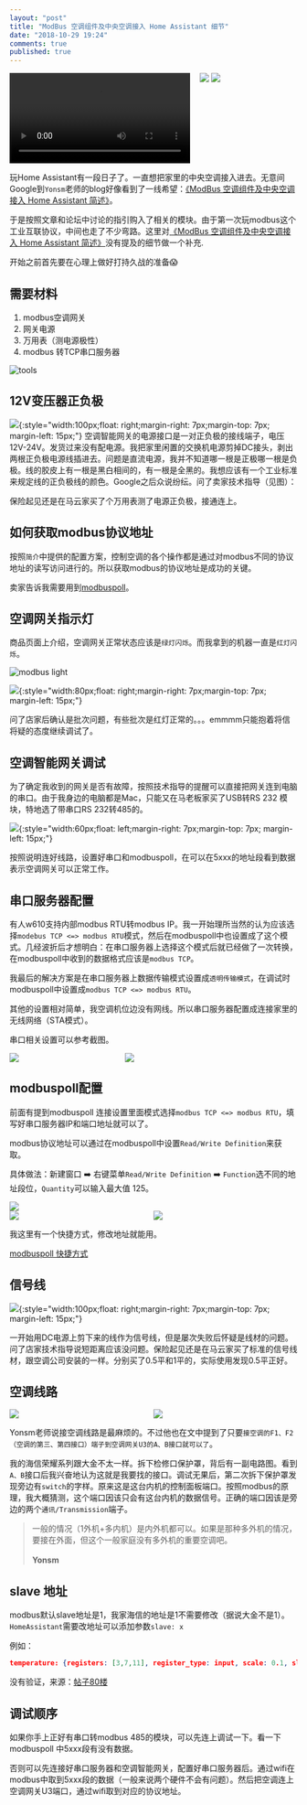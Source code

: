```yaml
---
layout: "post"
title: "ModBus 空调组件及中央空调接入 Home Assistant 细节"
date: "2018-10-29 19:24"
comments: true
published: true
---
```


<div style="width: 100%;display: flex;display: -webkit-flex;">
    <!-- <video style="width:480px;margin: 0 auto;display:block;" src="/images/HA-climate-modbus/siri.mp4" controls="controls"/> -->
    <div style="width:66%;">
        <video style="width:95%;" src="/images/HA-climate-modbus/siri.mp4" controls="controls">
        </video>
    </div>
    <div style="width:32%;">
        <img src="/images/HA-climate-modbus/HA1.png"/>
        <img src="/images/HA-climate-modbus/HA2.png"/>
    </div>
</div>


玩Home Assistant有一段日子了。一直想把家里的中央空调接入进去。无意间Google到`Yonsm`老师的blog好像看到了一线希望：[《ModBus 空调组件及中央空调接入 Home Assistant 简述》][1]。

于是按照文章和论坛中讨论的指引购入了相关的模块。由于第一次玩modbus这个工业互联协议，中间也走了不少弯路。这里对[《ModBus 空调组件及中央空调接入 Home Assistant 简述》][1]没有提及的细节做一个补充.

开始之前首先要在心理上做好打持久战的准备😱️

<!-- more -->


## 需要材料

1. modbus空调网关
2. 网关电源
3. 万用表（测电源极性）
4. modbus 转TCP串口服务器

![tools](/images/HA-climate-modbus/tools.jpeg)

## 12V变压器正负极
![](/images/HA-climate-modbus/wechat1.png){:style="width:100px;float: right;margin-right: 7px;margin-top: 7px; margin-left: 15px;"}
空调智能网关的电源接口是一对正负极的接线端子，电压12V-24V。发货过来没有配电源。我把家里闲置的交换机电源剪掉DC接头，剥出两根正负极电源线插进去。问题是直流电源，我并不知道哪一根是正极哪一根是负极。线的胶皮上有一根是黑白相间的，有一根是全黑的。我想应该有一个工业标准来规定线的正负极线的颜色。Google之后众说纷纭。问了卖家技术指导（见图）：

保险起见还是在马云家买了个万用表测了电源正负极，接通连上。


## 如何获取modbus协议地址

按照`简介`中提供的配置方案，控制空调的各个操作都是通过对modbus不同的协议地址的读写访问进行的。所以获取modbus的协议地址是成功的关键。

卖家告诉我需要用到[modbuspoll][modbuspoll]。

## 空调网关指示灯

商品页面上介绍，空调网关正常状态应该是`绿灯闪烁`。而我拿到的机器一直是`红灯闪烁`。

![modbus light](/images/HA-climate-modbus/modbus_light.png)

![](/images/HA-climate-modbus/wechat2.png){:style="width:80px;float: right;margin-right: 7px;margin-top: 7px; margin-left: 15px;"}

问了店家后确认是批次问题，有些批次是红灯正常的。。。emmmm只能抱着将信将疑的态度继续调试了。



## 空调智能网关调试

为了确定我收到的网关是否有故障，按照技术指导的提醒可以直接把网关连到电脑的串口。由于我身边的电脑都是Mac，只能又在马老板家买了USB转RS 232 模块，特地选了带串口RS 232转485的。

![](/images/HA-climate-modbus/adapter_tb.png){:style="width:60px;float: left;margin-right: 7px;margin-top: 7px; margin-left: 15px;"}

按照说明连好线路，设置好串口和modbuspoll，在可以在5xxx的地址段看到数据表示空调网关可以正常工作。

## 串口服务器配置

有人w610支持内部modbus RTU转modbus IP。我一开始理所当然的认为应该选择`modebus TCP <=> modbus RTU`模式，然后在modbuspoll中也设置成了这个模式。几经波折后才想明白：在串口服务器上选择这个模式后就已经做了一次转换，在modbuspoll中收到的数据格式应该是`modbus TCP`。

我最后的解决方案是在串口服务器上数据传输模式设置成`透明传输模式`，在调试时modbuspoll中设置成`modbus TCP <=> modbus RTU`。

其他的设置相对简单，我空调机位边没有网线。所以串口服务器配置成连接家里的无线网络（STA模式）。

串口相关设置可以参考截图。

<div style="width: 100%;display: flex;display: -webkit-flex;">
<div style="width: 40%" ><img src="/images/HA-climate-modbus/modbus_server_config_1.png" /> </div>
<div style="width: 48%" ><img src="/images/HA-climate-modbus/modbus_server_config_2.png" /> </div>
</div>


## modbuspoll配置

前面有提到modbuspoll 连接设置里面模式选择`modbus TCP <=> modbus RTU`，填写好串口服务器IP和端口地址就可以了。

modbus协议地址可以通过在modbuspoll中设置`Read/Write Definition`来获取。

具体做法：新建窗口 ➡️️ 右键菜单`Read/Write Definition` ➡️️  `Function`选不同的地址段位，`Quantity`可以输入最大值 125。

<div style="width: 100%;display: flex;display: -webkit-flex; flex-wrap: wrap;">
    <div style="width: 100%"><img src="/images/HA-climate-modbus/modbuspoll1.jpeg"></div>
    <div style="width: 50%"><img src="/images/HA-climate-modbus/modbuspoll2.jpeg"></div>
    <div  style="width: 50%"><img src="/images/HA-climate-modbus/modbuspoll3.jpeg"></div>
</div>

我这里有一个快捷方式，修改地址就能用。

[modbuspoll 快捷方式](/files/Modbus-Poll测试数据.rar)


## 信号线

![](/images/HA-climate-modbus/line_tb.png){:style="width:100px;float: right;margin-right: 7px;margin-top: 7px; margin-left: 15px;"}

一开始用DC电源上剪下来的线作为信号线，但是屡次失败后怀疑是线材的问题。问了店家技术指导说短距离应该没问题。保险起见还是在马云家买了标准的信号线材，跟空调公司安装的一样。分别买了0.5平和1平的，实际使用发现0.5平正好。

## 空调线路

<div style="width: 100%;display: flex;display: -webkit-flex; flex-wrap: wrap;">
    <div style="width: 50%"><img src="/images/HA-climate-modbus/circuit_diagram.jpeg"></div>
    <div  style="width: 50%"><img src="/images/HA-climate-modbus/interface.jpeg"></div>
</div>

Yonsm老师说接空调线路是最麻烦的。不过他也在文中提到了只要`接空调的F1、F2（空调的第三、第四接口）端子到空调网关U3的A、B接口就可以了`。

我的海信荣耀系列跟大金不太一样。拆下检修口保护罩，背后有一副电路图。看到`A、B`接口后我兴奋地认为这就是我要找的接口。调试无果后，第二次拆下保护罩发现旁边有`switch`的字样。原来这是这台内机的控制面板端口。按照modbus的原理，我大概猜测，这个端口因该只会有这台内机的数据信号。正确的端口因该是旁边的两个`通讯/Transmission`端子。

<blockquote class="blockquote-center" cite="https://bbs.hassbian.com/forum.php?mod=redirect&goto=findpost&ptid=3581&pid=89367">一般的情况（1外机+多内机）是内外机都可以。如果是那种多外机的情况，要接在外面，但这个一般家庭没有多外机的重要空调吧。
<br /><br />
<strong>Yonsm</strong>
</blockquote>

## slave 地址

modbus默认slave地址是1，我家海信的地址是1不需要修改（据说大金不是1）。`HomeAssistant`需要改地址可以添加参数`slave: x`

例如：

```json
temperature: {registers: [3,7,11], register_type: input, scale: 0.1, slave: 3}
```

没有验证，来源：[帖子80楼](https://bbs.hassbian.com/forum.php?mod=redirect&goto=findpost&ptid=3581&pid=125911)


## 调试顺序

如果你手上正好有串口转modbus 485的模块，可以先连上调试一下。看一下modbuspoll 中5xxx段有没有数据。

否则可以先连接好串口服务器和空调智能网关，配置好串口服务器后。通过wifi在modbus中取到5xxx段的数据（一般来说两个硬件不会有问题）。然后把空调连上空调网关U3端口，通过wifi取到对应的协议地址。






[1]: https://yonsm.github.io/modbus/
[modbuspoll]: https://www.modbustools.com/modbus_poll.html
